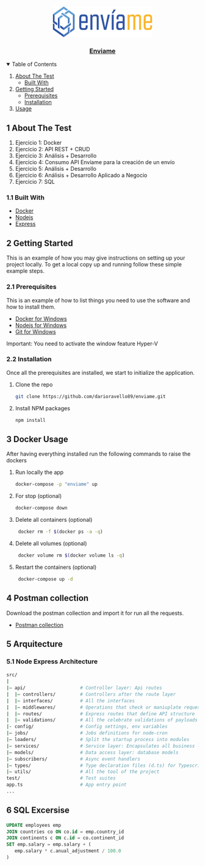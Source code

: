 <br />
<p align="center">
  <a href="https://github.com/darioravello89/enviame">
    <img src="logo.png" alt="Logo" width="260" height="80">
  </a>

  <h3 align="center"><a href="https://github.com/darioravello89/enviame">Enviame</a></h3>
</p>


<!-- TABLE OF CONTENTS -->
<details open="open">
  <summary>Table of Contents</summary>
  <ol>
    <li>
      <a href="#about-the-test">About The Test</a>
      <ul>
        <li><a href="#built-with">Built With</a></li>
      </ul>
    </li>
    <li>
      <a href="#getting-started">Getting Started</a>
      <ul>
        <li><a href="#prerequisites">Prerequisites</a></li>
        <li><a href="#installation">Installation</a></li>
      </ul>
    </li>
    <li><a href="#usage">Usage</a></li>
  </ol>
</details>


## 1 About The Test

1. Ejercicio 1: Docker
2. Ejercicio 2: API REST + CRUD
3. Ejercicio 3: Análisis + Desarrollo
4. Ejercicio 4: Consumo API Envíame para la creación de un envío
5. Ejercicio 5: Análisis + Desarrollo
5. Ejercicio 6: Análisis + Desarrollo Aplicado a Negocio
5. Ejercicio 7: SQL


### 1.1 Built With

* [Docker](https://docker.com)
* [Nodejs](https://nodejs.org)
* [Express](https://expressjs.com)



<!-- GETTING STARTED -->
## 2 Getting Started

This is an example of how you may give instructions on setting up your project locally.
To get a local copy up and running follow these simple example steps.

### 2.1 Prerequisites

This is an example of how to list things you need to use the software and how to install them.
* [Docker for Windows](https://desktop.docker.com/win/stable/Docker%20Desktop%20Installer.exe)
* [Nodejs for Windows](https://nodejs.org/dist/v14.16.0/node-v14.16.0-x64.msi)
* [Git for Windows](https://git-scm.com/download/win)

Important: You need to activate the window feature Hyper-V


### 2.2 Installation

Once all the prerequisites are installed, we start to initialize the application.

1. Clone the repo
   ```sh
   git clone https://github.com/darioravello89/enviame.git
   ```
2. Install NPM packages
   ```sh
   npm install
   ``` 

<!-- USAGE EXAMPLES -->
## 3 Docker Usage
 
After having everything installed run the following commands to raise the dockers

1. Run locally the app
   ```sh
   docker-compose -p "enviame" up
   ``` 
2. For stop (optional)
   ```sh
   docker-compose down
   ``` 
3. Delete all containers (optional)
   ```sh
    docker rm -f $(docker ps -a -q)
   ``` 
4. Delete all volumes (optional)
   ```sh
    docker volume rm $(docker volume ls -q)
   ``` 
5. Restart the containers (optional)
   ```sh
    docker-compose up -d
   ``` 
## 4 Postman collection
Download the postman collection and import it for run all the requests.
  * [Postman collection](https://github.com/darioravello89/enviame/blob/main/TEST.postman_collection.json)

## 5 Arquitecture

### 5.1 Node Express Architecture

```bash
src/
| 
|– api/                    # Controller layer: Api routes
|  |– controllers/         # Controllers after the route layer
|  |– interfaces/          # All the interfaces 
|  |– middlewares/         # Operations that check or maniuplate request prior to controller utilizing
|  |– routes/              # Express routes that define API structure
|  |– validations/         # All the celebrate validations of payloads
|- config/                 # Config settings, env variables
|– jobs/                   # Jobs definitions for node-cron
|– loaders/                # Split the startup process into modules
|– services/               # Service layer: Encapsulates all business logic
|– models/                 # Data access layer: database models 
|– subscribers/            # Async event handlers
|– types/                  # Type declaration files (d.ts) for Typescript
|– utils/                  # All the tool of the project
test/                      # Test suites
app.ts                     # App entry point
...
```

<!-- USAGE EXAMPLES -->
## 6 SQL Excersise
 ```sql
UPDATE employees emp
JOIN countries co ON co.id = emp.country_id
JOIN continents c ON c.id = co.continent_id
SET emp.salary = emp.salary + (
	emp.salary * c.anual_adjustment / 100.0
)
  ```
